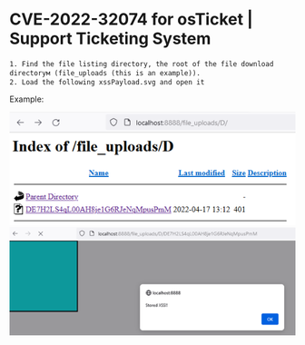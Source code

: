 # CVE-2022-32074 for osTicket | Support Ticketing System
```
1. Find the file listing directory, the root of the file download directoryм (file_uploads (this is an example)). 
2. Load the following xssPayload.svg and open it
```
Example:

![cve](https://raw.githubusercontent.com/reewardius/CVE-2022-32074/main/cve.png)
![cve2](https://raw.githubusercontent.com/reewardius/CVE-2022-32074/main/cve2.png)
